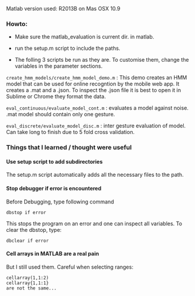 Matlab version used: R2013B on Mas OSX 10.9





### Howto:

- Make sure the matlab_evaluation is current dir. in matlab. 
- run the setup.m script to include the paths. 

- The folling 3 scripts be run as they are. To customise them, change the variables in the parameter
sections. 

`create_hmm_models/create_hmm_model_demo.m` : This demo creates an HMM model that can be 
used for online recogntion by the mobile web app. It creates a .mat and a .json. 
To inspect the .json file it is best to open it in Sublime or Chrome they format the data. 

`eval_continuous/evaluate_model_cont.m` : evaluates a model against noise. .mat model should contain
only one gesture. 

`eval_discrete/evaluate_model_disc.m` : inter gesture evaluation of model. Can take long to finish due 
to 5 fold cross validation.  

### Things that I learned / thought were useful


#### Use setup script to add subdirectories

The setup.m script automatically adds all the necessary files to the path. 


#### Stop debugger if error is encountered

Before Debugging, type following command

	dbstop if error

This stops the program on an error and one can inspect all variables. 
To clear the dbstop, type:

	dbclear if error


#### Cell arrays in MATLAB are a real pain

But I still used them. 
Careful when selecting ranges:
	
	cellarray(1,1:2)
	cellarray{1,1:1}
	are not the same...